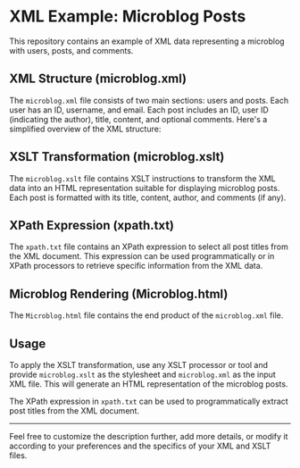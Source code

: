 # XML Example: Microblog Posts

This repository contains an example of XML data representing a microblog with users, posts, and comments.

## XML Structure (microblog.xml)

The `microblog.xml` file consists of two main sections: users and posts. Each user has an ID, username, and email. Each post includes an ID, user ID (indicating the author), title, content, and optional comments. Here's a simplified overview of the XML structure:


## XSLT Transformation (microblog.xslt)

The `microblog.xslt` file contains XSLT instructions to transform the XML data into an HTML representation suitable for displaying microblog posts. Each post is formatted with its title, content, author, and comments (if any).

## XPath Expression (xpath.txt)

The `xpath.txt` file contains an XPath expression to select all post titles from the XML document. This expression can be used programmatically or in XPath processors to retrieve specific information from the XML data.

## Microblog Rendering (Microblog.html)

The `Microblog.html` file contains the end product of the `microblog.xml` file.

## Usage

To apply the XSLT transformation, use any XSLT processor or tool and provide `microblog.xslt` as the stylesheet and `microblog.xml` as the input XML file. This will generate an HTML representation of the microblog posts.

The XPath expression in `xpath.txt` can be used to programmatically extract post titles from the XML document.

---

Feel free to customize the description further, add more details, or modify it according to your preferences and the specifics of your XML and XSLT files.